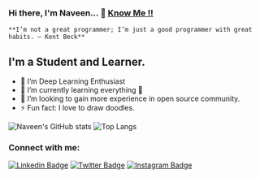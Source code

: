 


### Hi there, I'm Naveen... 👋  <a target="_blank" href="https://portfolio-naveen.netlify.app/">Know Me !!</a>


    **I’m not a great programmer; I’m just a good programmer with great habits. ― Kent Beck**


## I'm a Student and Learner.

- 🔭 I’m Deep Learning Enthusiast
- 🌱 I’m currently learning everything 🤣
- 👯 I’m looking to gain more experience in open source community.
- ⚡ Fun fact: I love to draw doodles.



![Naveen's GitHub stats](https://github-readme-stats.vercel.app/api?username=naveen8801&show_icons=true&theme=dark)
![Top Langs](https://github-readme-stats.vercel.app/api/top-langs/?username=naveen8801&layout=compact&theme=dark)


### Connect with me:

[![Linkedin Badge](https://img.shields.io/badge/-naveen-blue?style=flat-square&logo=Linkedin&logoColor=white&link=https://www.linkedin.com/in/naveen-kumar-6777881ab/)](https://www.linkedin.com/in/naveen-kumar-6777881ab/)
[![Twitter Badge](https://img.shields.io/badge/-@naveen_8801-1ca0f1?style=flat-square&labelColor=1ca0f1&logo=twitter&logoColor=white&link=https://twitter.com/naveen_8801)](https://twitter.com/naveen_8801)
[![Instagram Badge](https://img.shields.io/badge/-@naveen_8801-D7008A?style=flat-square&labelColor=D7008A&logo=Instagram&logoColor=white&link=https://www.instagram.com/naveen_8801/)](https://www.instagram.com/naveen_8801/)

<br />
